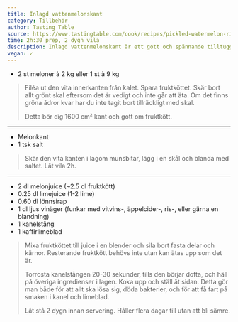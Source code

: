 ```yaml
---
title: Inlagd vattenmelonskant
category: Tillbehör
author: Tasting Table
source: https://www.tastingtable.com/cook/recipes/pickled-watermelon-rind-pickling-summer-recipe
time: 2h:30 prep, 2 dygn vila
description: Inlagd vattenmelonskant är ett gott och spännande tilltugg till BBQ (särskilt fläsk) eller cocktails (jag fick höra om det på the Modern Bar Cart podcast). Det finns många olika varianter med varierande grad av sötma och syra. Det har en påtaglig vinägerton som jag tycker är spännande  men kanske inte passar alla. Experimentera gärna med svartpeppar, stjärnanis, ingefära eller chili.
vegan: ✓
---
```


- 2 st meloner à 2 kg eller 1 st à 9 kg

> Filéa ut den vita innerkanten från kalet. Spara fruktköttet. Skär bort allt grönt skal eftersom det är vedigt och inte går att äta. Om det finns gröna ådror kvar har du inte tagit bort tillräckligt med skal.
>
> Detta bör dig 1600 cm² kant och gott om fruktkött.

---

- Melonkant
- 1 tsk salt

> Skär den vita kanten i lagom munsbitar, lägg i en skål och blanda med saltet. Låt vila 2h.

---

- 2 dl melonjuice (~2.5 dl fruktkött)
- 0.25 dl limejuice (1-2 lime)
- 0.60 dl lönnsirap
- 1 dl ljus vinäger (funkar med vitvins-, äppelcider-, ris-, eller gärna en blandning)
- 1 kanelstång
- 1 kaffirlimeblad

> Mixa fruktköttet till juice i en blender och sila bort fasta delar och kärnor. Resterande fruktkött behövs inte utan kan ätas upp som det är.
>
> Torrosta kanelstången 20-30 sekunder, tills den börjar dofta, och häll på överiga ingredienser i lagen. Koka upp och ställ åt sidan. Detta gör man både för att allt ska lösa sig, döda bakterier, och för att få fart på smaken i kanel och limeblad.
>
> Låt stå 2 dygn innan servering. Håller flera dagar till utan att bli sämre.
